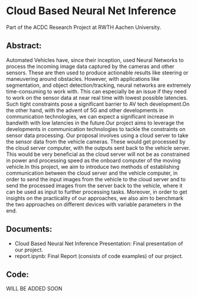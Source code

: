 # Cloud Based Neural Net Inference
Part of the ACDC Research Project at RWTH Aachen University.

## Abstract: 

Automated Vehicles have, since their inception, used Neural Networks to process the incoming image data captured by the cameras and  other sensors. These are then used to produce actionable results like steering or maneuvering around obstacles. However, with applications like segmentation, and object detection/tracking, neural networks are extremely time-consuming to work with. This can especially be an issue if they need to work on the sensor data at near real time with lowest possible latencies. Such tight constraints pose a significant barrier to AV tech development.On the other hand, with the advent of 5G and other developments in communication technologies, we can expect a significant increase in bandwith with low latencies in the future.Our project aims to leverage the developments in communication technologies to tackle the constraints on sensor data processing. Our proposal involves using a cloud server to take the sensor data from the vehicle cameras. These would get processed by the cloud server computer, with the outputs sent back to the vehicle server. This would be very beneficial as the cloud server will not be as constrained in power and processing speed as the onboard computer of the moving vehicle.In this project, we aim to introduce two methods of establishing communication between the cloud server and the vehicle computer, in order to send the input images from the vehicle to the cloud server and to send the processed images from the server back to the vehicle, where it can be used as input to further processing tasks. Moreover, in order to get insights on the practicality of our approaches, we also aim to benchmark the two approaches on different devices with variable parameters in the end.

## Documents:
* Cloud Based Neural Net Inference Presentation: Final presentation of our project.
* report.ipynb: Final Report (consists of code examples) of our project.
## Code:

WILL BE ADDED SOON
